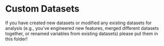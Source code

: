 # Custom Datasets

If you have created new datasets or modified any existing datasets for analysis (e.g., you've engineered new features, merged different datasets together, or renamed variables from existing datasets) please put them in this folder!
